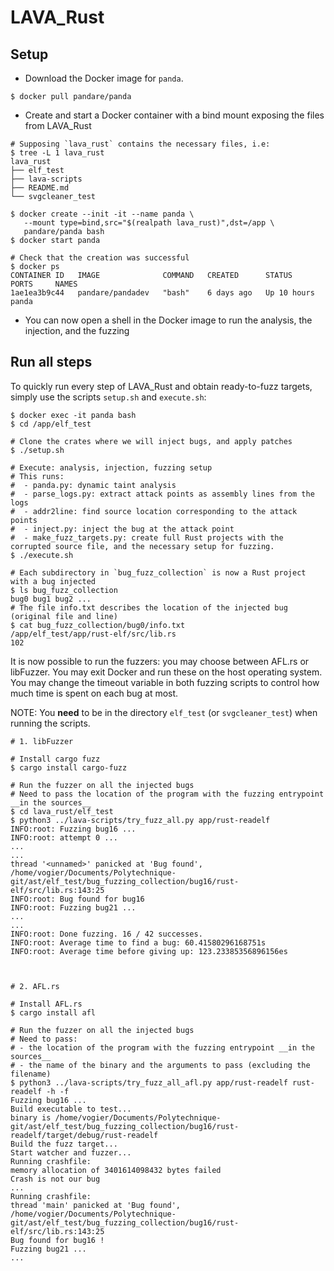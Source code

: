 # LAVA_Rust

## Setup

- Download the Docker image for `panda`.

```console
$ docker pull pandare/panda
```

- Create and start a Docker container with a bind mount exposing the files from LAVA_Rust

```console
# Supposing `lava_rust` contains the necessary files, i.e:
$ tree -L 1 lava_rust
lava_rust
├── elf_test
├── lava-scripts
├── README.md
└── svgcleaner_test

$ docker create --init -it --name panda \
   --mount type=bind,src="$(realpath lava_rust)",dst=/app \
   pandare/panda bash
$ docker start panda

# Check that the creation was successful
$ docker ps
CONTAINER ID   IMAGE              COMMAND   CREATED      STATUS        PORTS     NAMES
1ae1ea3b9c44   pandare/pandadev   "bash"    6 days ago   Up 10 hours             panda
```

- You can now open a shell in the Docker image to run the analysis, the injection, and the fuzzing

## Run all steps

To quickly run every step of LAVA_Rust and obtain ready-to-fuzz targets, simply use the scripts `setup.sh` and `execute.sh`:

```console
$ docker exec -it panda bash
$ cd /app/elf_test

# Clone the crates where we will inject bugs, and apply patches
$ ./setup.sh

# Execute: analysis, injection, fuzzing setup
# This runs:
#  - panda.py: dynamic taint analysis
#  - parse_logs.py: extract attack points as assembly lines from the logs
#  - addr2line: find source location corresponding to the attack points
#  - inject.py: inject the bug at the attack point
#  - make_fuzz_targets.py: create full Rust projects with the corrupted source file, and the necessary setup for fuzzing.
$ ./execute.sh

# Each subdirectory in `bug_fuzz_collection` is now a Rust project with a bug injected 
$ ls bug_fuzz_collection
bug0 bug1 bug2 ...
# The file info.txt describes the location of the injected bug (original file and line)
$ cat bug_fuzz_collection/bug0/info.txt
/app/elf_test/app/rust-elf/src/lib.rs
102
```

It is now possible to run the fuzzers: you may choose between AFL.rs or libFuzzer. You may exit Docker and run these on the host operating system. You may change the timeout variable in both fuzzing scripts to control how much time is spent on each bug at most.

NOTE: You __need__ to be in the directory `elf_test` (or `svgcleaner_test`) when running the scripts.

```
# 1. libFuzzer

# Install cargo fuzz
$ cargo install cargo-fuzz

# Run the fuzzer on all the injected bugs
# Need to pass the location of the program with the fuzzing entrypoint __in the sources__
$ cd lava_rust/elf_test
$ python3 ../lava-scripts/try_fuzz_all.py app/rust-readelf
INFO:root: Fuzzing bug16 ...
INFO:root: attempt 0 ...
...
...
thread '<unnamed>' panicked at 'Bug found', /home/vogier/Documents/Polytechnique-git/ast/elf_test/bug_fuzzing_collection/bug16/rust-elf/src/lib.rs:143:25                      
INFO:root: Bug found for bug16
INFO:root: Fuzzing bug21 ...
...
...
INFO:root: Done fuzzing. 16 / 42 successes.
INFO:root: Average time to find a bug: 60.41580296168751s
INFO:root: Average time before giving up: 123.23385356896156es



# 2. AFL.rs

# Install AFL.rs
$ cargo install afl

# Run the fuzzer on all the injected bugs
# Need to pass:
# - the location of the program with the fuzzing entrypoint __in the sources__
# - the name of the binary and the arguments to pass (excluding the filename)
$ python3 ../lava-scripts/try_fuzz_all_afl.py app/rust-readelf rust-readelf -h -f
Fuzzing bug16 ...                                                                                                     
Build executable to test...                                                                                           
binary is /home/vogier/Documents/Polytechnique-git/ast/elf_test/bug_fuzzing_collection/bug16/rust-readelf/target/debug/rust-readelf                                                                                        Build the fuzz target...
Start watcher and fuzzer...
Running crashfile:
memory allocation of 3401614098432 bytes failed
Crash is not our bug
...
Running crashfile:                  
thread 'main' panicked at 'Bug found', /home/vogier/Documents/Polytechnique-git/ast/elf_test/bug_fuzzing_collection/bug16/rust-elf/src/lib.rs:143:25
Bug found for bug16 !
Fuzzing bug21 ...
...
```